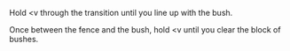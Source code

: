 Hold <v through the transition until you line up with the bush.

Once between the fence and the bush, hold <v until you clear the block of bushes.
